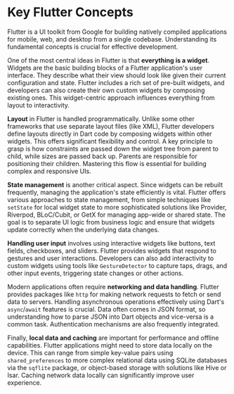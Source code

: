 # Key Flutter Concepts

Flutter is a UI toolkit from Google for building natively compiled applications for mobile, web, and desktop from a single codebase. Understanding its fundamental concepts is crucial for effective development. 

One of the most central ideas in Flutter is that **everything is a widget**. Widgets are the basic building blocks of a Flutter application's user interface. They describe what their view should look like given their current configuration and state. Flutter includes a rich set of pre-built widgets, and developers can also create their own custom widgets by composing existing ones. This widget-centric approach influences everything from layout to interactivity.

**Layout** in Flutter is handled programmatically. Unlike some other frameworks that use separate layout files (like XML), Flutter developers define layouts directly in Dart code by composing widgets within other widgets. This offers significant flexibility and control. A key principle to grasp is how constraints are passed down the widget tree from parent to child, while sizes are passed back up. Parents are responsible for positioning their children. Mastering this flow is essential for building complex and responsive UIs.

**State management** is another critical aspect. Since widgets can be rebuilt frequently, managing the application's state efficiently is vital. Flutter offers various approaches to state management, from simple techniques like `setState` for local widget state to more sophisticated solutions like Provider, Riverpod, BLoC/Cubit, or GetX for managing app-wide or shared state. The goal is to separate UI logic from business logic and ensure that widgets update correctly when the underlying data changes.

**Handling user input** involves using interactive widgets like buttons, text fields, checkboxes, and sliders. Flutter provides widgets that respond to gestures and user interactions. Developers can also add interactivity to custom widgets using tools like `GestureDetector` to capture taps, drags, and other input events, triggering state changes or other actions.

Modern applications often require **networking and data handling**. Flutter provides packages like `http` for making network requests to fetch or send data to servers. Handling asynchronous operations effectively using Dart's `async`/`await` features is crucial. Data often comes in JSON format, so understanding how to parse JSON into Dart objects and vice-versa is a common task. Authentication mechanisms are also frequently integrated.

Finally, **local data and caching** are important for performance and offline capabilities. Flutter applications might need to store data locally on the device. This can range from simple key-value pairs using `shared_preferences` to more complex relational data using SQLite databases via the `sqflite` package, or object-based storage with solutions like Hive or Isar. Caching network data locally can significantly improve user experience.
